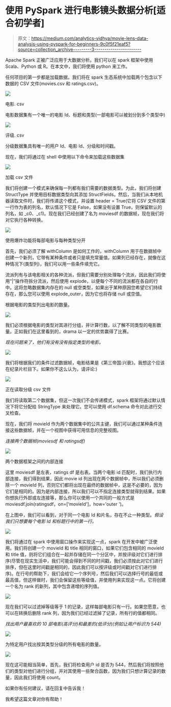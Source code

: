 # 使用 PySpark 进行电影镜头数据分析[适合初学者]

> 原文：<https://medium.com/analytics-vidhya/movie-lens-data-analysis-using-pyspark-for-beginners-9c0f5f21eaf5?source=collection_archive---------3----------------------->

Apache Spark 正被广泛应用于大数据分析。我们可以在 spark 框架中使用 Scala、Python 或 R。在本文中，我们将使用 python 来工作。

任何项目的第一步都是加载数据，我们将在 spark 生态系统中加载两个包含以下数据的 CSV 文件(movies.csv 和 ratings.csv)。

![](img/37b5f7a7efc4612bf1b206032eb0fd1a.png)

电影. csv

电影数据集有一个唯一的电影 Id、标题和类型(一部电影可以被划分到多个类型中)

![](img/26b313d1792e9bdec030ba304efaf47e.png)

评级. csv

分级数据集具有唯一的用户 Id、电影 Id、分级和时间戳。

现在，我们将通过在 shell 中使用以下命令来加载这些数据集

![](img/cca1cb3ba81b99aeb36677016a96ea80.png)

加载 csv 文件

我们将创建一个模式来确保每一列都有我们需要的数据类型。为此，我们将创建 StructType 并使用目标数据类型向其添加 StructFields。然后，当我们从本地机器读取文件时，我们将传递这个模式，并设置 header = True(它将 CSV 文件的第一行作为表的列名，默认情况下它是 False，如果没有设置 True，则保留默认的列名，如 _c0、_c1)。现在我们已经创建了名为 moviesdf 的数据帧，现在我们将对它执行各种转换。

![](img/0e6ccfc3419ac1f28d55f6a5fbbc9d7b.png)

使用爆炸功能将每部电影与每种类型分开

首先，我们必须了解 withColumn 是如何工作的，withColumn 用于在数据帧中创建一个新列，它带有某种条件或者只是填充常量值。如果列已经存在，就像在这种情况下(类型列)，我们可以用一些条件填充它。

流派列有与该电影相关的各种流派，但我们需要分别处理每个流派，因此我们将使用“|”操作符拆分流派，然后使用 explode，以便每个不同的流派都在各自的行中。这将忽略数据集内存在的 null 或空类型，如果出于某种原因您希望它们持续存在，那么您可以使用 explode_outer，因为它也将存储 null 或空值。

根据电影的类型列出电影的数量。

![](img/13654b0294390bc573ab42fc2493fee6.png)

我们必须根据电影的类型对其进行分组，并计算行数，以了解不同类型的电影数量。正如我们在这里看到的，drama 以一定的优势赢得了比赛。

*现在问题来了，他们有没有没有指定类型的电影。*

![](img/d02cefc138e4ddee15039acc928c04ae.png)

我们将根据我们的条件过滤数据帧，电影结果是《第三帝国:兴衰》。我想这个应该在纪录片栏目下。如果你不这么认为，请评论:)

![](img/d103e2f7d68f4eab928f82fa21ce7682.png)

正在读取分级 csv 文件

我们将读取第二个数据集，但这一次我们不会传递模式，spark 框架将通过默认情况下将它分配给 StringType 来处理它。您可以使用 df.schema 命令对此进行交叉检查。

现在，我们将 movieId 作为两个数据集中的公共主键，我们可以通过某种条件连接这些数据帧，并在一个视图中获得可用信息的完整视图。

*连接两个数据帧(moviesdf 和 ratingsdf)*

![](img/764abff0dee40aa73a7fcbc2f71f07aa.png)

两个数据框架之间的内部连接

这里 moviesdf 是左表，ratings df 是右表。当两个电影 id 匹配时，我们执行内部连接，我们得到结果，因此 movie id 列出现在两个数据帧中，所以我们必须删除一个 movieId 列，否则它们都将出现在最终的数据帧中，这是不必要的，因为它们是相同的。因为是内部连接，所以我们可以不指定连接类型就得到结果。如果你想执行外部或左连接等，那么你可以使用一个共同的一般方式是 moviesdf.join(ratingsdf，on=['movieId']，how='outer ')。

在上图中，我们可以看到，对于同一个电影 Id 和片名，存在不止一种类型。*假设我们只想要每个电影 Id 和标题行中的第一行。*

![](img/cfea0e5afcb7d7b8016676775728f7c4.png)

我们将通过在 spark 中使用窗口操作来实现这一点，spark 在开发中被广泛使用。我们将创建一个 movieId 和 title 相同的窗口，如果它们包含相同的 movieId 和 title 值，则将它们组合在一起并存储在同一个分区中，并按评级对它们进行排序(尽管在现实生活中，我们可能会得到不同的时间戳，我们必须按此对它们进行排序，但在这里时间戳是相同的，因此我们可以按评级或时间戳对它们进行排序)。在行号的帮助下，我们会给它一个序列号，然后我们可以选择行号的最低或最高值，但这样做时，我们会保留这些等级值，并使用列来实现这一点。它将创建一个名为 rank 的新列，其中包含递增的序列值。

![](img/db1e3e09453e2cb40a404f14a0fdcd5b.png)

现在我们可以过滤掉等级等于 1 的记录，这样每部电影只有一行。如果您愿意，也可以在转换后删除 rank 列，因为我们已经过滤掉了记录，所有行的值都相同。

*找出用户最喜欢的 10 部电影(高评分)和最差的(低评分)(例如让用户标识为 544)*

![](img/d71e92b3f42a2d99acbe0f9d791351e8.png)

为特定用户找出按其类型分级的所有电影的数量。

![](img/fbe1617ae5f0082eeb47f4bc4c9e29bc.png)

现在这可能相当简单，首先，我们将检查用户 id 是否为 544，然后我们将按照他们的类型对他们进行分组，并对其使用一些聚合函数，因为我们只想计算记录的数量，因此我们将使用 count。

如果你有任何建议，请在回复中告诉我！

我希望这篇文章对你有帮助！